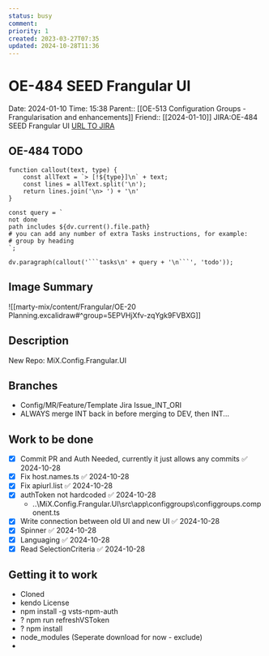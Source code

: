 ```yaml
---
status: busy
comment: 
priority: 1
created: 2023-03-27T07:35
updated: 2024-10-28T11:36
---
```


# OE-484 SEED Frangular UI

Date: 2024-01-10 Time: 15:38
Parent:: [[OE-513 Configuration Groups - Frangularisation and enhancements]]
Friend:: [[2024-01-10]]
JIRA:OE-484 SEED Frangular UI
[URL TO JIRA](https://csojiramixtelematics.atlassian.net/browse/OE-484)

## OE-484 TODO
```dataviewjs
function callout(text, type) {
    const allText = `> [!${type}]\n` + text;
    const lines = allText.split('\n');
    return lines.join('\n> ') + '\n'
}

const query = `
not done
path includes ${dv.current().file.path}
# you can add any number of extra Tasks instructions, for example:
# group by heading
`;

dv.paragraph(callout('```tasks\n' + query + '\n```', 'todo'));
```

## Image Summary

![[marty-mix/content/Frangular/OE-20 Planning.excalidraw#^group=5EPVHjXfv-zqYgk9FVBXG]]
## Description

New Repo: MiX.Config.Frangular.UI
## Branches

- Config/MR/Feature/Template Jira Issue_INT_ORI
- ALWAYS merge INT back in before merging to DEV, then INT...

## Work to be done

- [x] Commit PR and Auth Needed, currently it just allows any commits ✅ 2024-10-28
- [x] Fix host.names.ts ✅ 2024-10-28
- [x] Fix apiurl.list ✅ 2024-10-28
- [x] authToken not hardcoded ✅ 2024-10-28
	- ..\MiX.Config.Frangular.UI\src\app\configgroups\configgroups.component.ts
- [x] Write connection between old UI and new UI ✅ 2024-10-28
- [x] Spinner ✅ 2024-10-28
- [x] Languaging ✅ 2024-10-28
- [x] Read SelectionCriteria ✅ 2024-10-28

## Getting it to work

- Cloned
- kendo License
- npm install -g vsts-npm-auth
- ? npm run refreshVSToken
- ? npm install
- node_modules (Seperate download for now - exclude)
- 